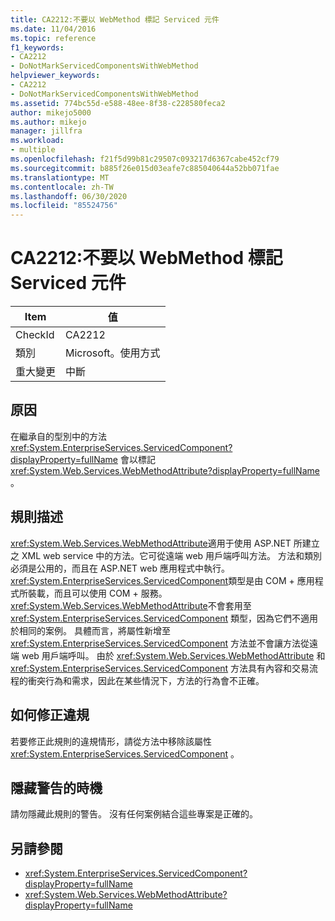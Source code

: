 ```yaml
---
title: CA2212:不要以 WebMethod 標記 Serviced 元件
ms.date: 11/04/2016
ms.topic: reference
f1_keywords:
- CA2212
- DoNotMarkServicedComponentsWithWebMethod
helpviewer_keywords:
- CA2212
- DoNotMarkServicedComponentsWithWebMethod
ms.assetid: 774bc55d-e588-48ee-8f38-c228580feca2
author: mikejo5000
ms.author: mikejo
manager: jillfra
ms.workload:
- multiple
ms.openlocfilehash: f21f5d99b81c29507c093217d6367cabe452cf79
ms.sourcegitcommit: b885f26e015d03eafe7c885040644a52bb071fae
ms.translationtype: MT
ms.contentlocale: zh-TW
ms.lasthandoff: 06/30/2020
ms.locfileid: "85524756"
---
```

# <a name="ca2212-do-not-mark-serviced-components-with-webmethod"></a>CA2212:不要以 WebMethod 標記 Serviced 元件

|Item|值|
|-|-|
|CheckId|CA2212|
|類別|Microsoft。使用方式|
|重大變更|中斷|

## <a name="cause"></a>原因

在繼承自的型別中的方法 <xref:System.EnterpriseServices.ServicedComponent?displayProperty=fullName> 會以標記 <xref:System.Web.Services.WebMethodAttribute?displayProperty=fullName> 。

## <a name="rule-description"></a>規則描述

<xref:System.Web.Services.WebMethodAttribute>適用于使用 ASP.NET 所建立之 XML web service 中的方法。它可從遠端 web 用戶端呼叫方法。 方法和類別必須是公用的，而且在 ASP.NET web 應用程式中執行。 <xref:System.EnterpriseServices.ServicedComponent>類型是由 COM + 應用程式所裝載，而且可以使用 COM + 服務。 <xref:System.Web.Services.WebMethodAttribute>不會套用至 <xref:System.EnterpriseServices.ServicedComponent> 類型，因為它們不適用於相同的案例。 具體而言，將屬性新增至 <xref:System.EnterpriseServices.ServicedComponent> 方法並不會讓方法從遠端 web 用戶端呼叫。 由於 <xref:System.Web.Services.WebMethodAttribute> 和 <xref:System.EnterpriseServices.ServicedComponent> 方法具有內容和交易流程的衝突行為和需求，因此在某些情況下，方法的行為會不正確。

## <a name="how-to-fix-violations"></a>如何修正違規

若要修正此規則的違規情形，請從方法中移除該屬性 <xref:System.EnterpriseServices.ServicedComponent> 。

## <a name="when-to-suppress-warnings"></a>隱藏警告的時機

請勿隱藏此規則的警告。 沒有任何案例結合這些專案是正確的。

## <a name="see-also"></a>另請參閱

- <xref:System.EnterpriseServices.ServicedComponent?displayProperty=fullName>
- <xref:System.Web.Services.WebMethodAttribute?displayProperty=fullName>
